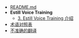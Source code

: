 <!-- docs/_sidebar.md -->

* [README.md](/)
* **Estill Voice Training**
  * [3. Estill Voice Training 介绍](3.md)
* [术语对照表](words.md)
* [不准确的翻译](issues.md)